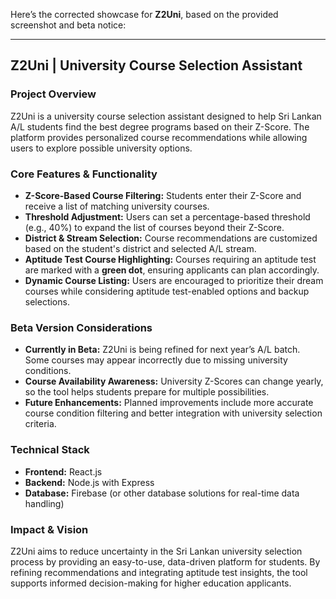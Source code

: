 Here’s the corrected showcase for **Z2Uni**, based on the provided screenshot and beta notice:

---

## **Z2Uni | University Course Selection Assistant**  

### **Project Overview**  
Z2Uni is a university course selection assistant designed to help Sri Lankan A/L students find the best degree programs based on their Z-Score. The platform provides personalized course recommendations while allowing users to explore possible university options.  

### **Core Features & Functionality**  
- **Z-Score-Based Course Filtering:** Students enter their Z-Score and receive a list of matching university courses.  
- **Threshold Adjustment:** Users can set a percentage-based threshold (e.g., 40%) to expand the list of courses beyond their Z-Score.  
- **District & Stream Selection:** Course recommendations are customized based on the student's district and selected A/L stream.  
- **Aptitude Test Course Highlighting:** Courses requiring an aptitude test are marked with a **green dot**, ensuring applicants can plan accordingly.  
- **Dynamic Course Listing:** Users are encouraged to prioritize their dream courses while considering aptitude test-enabled options and backup selections.  

### **Beta Version Considerations**  
- **Currently in Beta:** Z2Uni is being refined for next year’s A/L batch. Some courses may appear incorrectly due to missing university conditions.  
- **Course Availability Awareness:** University Z-Scores can change yearly, so the tool helps students prepare for multiple possibilities.  
- **Future Enhancements:** Planned improvements include more accurate course condition filtering and better integration with university selection criteria.  

### **Technical Stack**  
- **Frontend:** React.js  
- **Backend:** Node.js with Express  
- **Database:** Firebase (or other database solutions for real-time data handling)  

### **Impact & Vision**  
Z2Uni aims to reduce uncertainty in the Sri Lankan university selection process by providing an easy-to-use, data-driven platform for students. By refining recommendations and integrating aptitude test insights, the tool supports informed decision-making for higher education applicants.  

